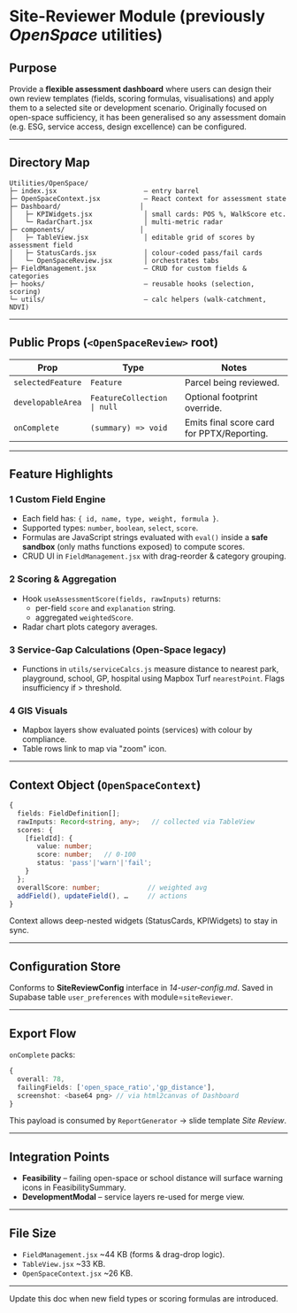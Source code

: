 # Site-Reviewer Module (previously _OpenSpace_ utilities)

## Purpose

Provide a **flexible assessment dashboard** where users can design their own review templates (fields, scoring formulas, visualisations) and apply them to a selected site or development scenario. Originally focused on open-space sufficiency, it has been generalised so any assessment domain (e.g. ESG, service access, design excellence) can be configured.

---

## Directory Map

```
Utilities/OpenSpace/
├─ index.jsx                      – entry barrel
├─ OpenSpaceContext.jsx           – React context for assessment state
├─ Dashboard/                    │
│   ├─ KPIWidgets.jsx             │ small cards: POS %, WalkScore etc.
│   └─ RadarChart.jsx             │ multi-metric radar
├─ components/                   │
│   ├─ TableView.jsx              │ editable grid of scores by assessment field
│   ├─ StatusCards.jsx            │ colour-coded pass/fail cards
│   └─ OpenSpaceReview.jsx        │ orchestrates tabs
├─ FieldManagement.jsx            – CRUD for custom fields & categories
├─ hooks/                         – reusable hooks (selection, scoring)
└─ utils/                         – calc helpers (walk-catchment, NDVI)
```

---

## Public Props (`<OpenSpaceReview>` root)

| Prop              | Type                        | Notes                                      |
| ----------------- | --------------------------- | ------------------------------------------ |
| `selectedFeature` | `Feature`                   | Parcel being reviewed.                     |
| `developableArea` | `FeatureCollection \| null` | Optional footprint override.               |
| `onComplete`      | `(summary) => void`         | Emits final score card for PPTX/Reporting. |

---

## Feature Highlights

### 1 Custom Field Engine

- Each field has: `{ id, name, type, weight, formula }`.
- Supported types: `number`, `boolean`, `select`, `score`.
- Formulas are JavaScript strings evaluated with `eval()` inside a **safe sandbox** (only maths functions exposed) to compute scores.
- CRUD UI in `FieldManagement.jsx` with drag-reorder & category grouping.

### 2 Scoring & Aggregation

- Hook `useAssessmentScore(fields, rawInputs)` returns:
  - per-field `score` and `explanation` string.
  - aggregated `weightedScore`.
- Radar chart plots category averages.

### 3 Service-Gap Calculations (Open-Space legacy)

- Functions in `utils/serviceCalcs.js` measure distance to nearest park, playground, school, GP, hospital using Mapbox Turf `nearestPoint`. Flags insufficiency if > threshold.

### 4 GIS Visuals

- Mapbox layers show evaluated points (services) with colour by compliance.
- Table rows link to map via "zoom" icon.

---

## Context Object (`OpenSpaceContext`)

```ts
{
  fields: FieldDefinition[];
  rawInputs: Record<string, any>;   // collected via TableView
  scores: {
    [fieldId]: {
       value: number;
       score: number;   // 0-100
       status: 'pass'|'warn'|'fail';
    }
  };
  overallScore: number;            // weighted avg
  addField(), updateField(), …     // actions
}
```

Context allows deep-nested widgets (StatusCards, KPIWidgets) to stay in sync.

---

## Configuration Store

Conforms to **SiteReviewConfig** interface in _14-user-config.md_. Saved in Supabase table `user_preferences` with module=`siteReviewer`.

---

## Export Flow

`onComplete` packs:

```ts
{
  overall: 78,
  failingFields: ['open_space_ratio','gp_distance'],
  screenshot: <base64 png> // via html2canvas of Dashboard
}
```

This payload is consumed by `ReportGenerator` → slide template _Site Review_.

---

## Integration Points

- **Feasibility** – failing open-space or school distance will surface warning icons in FeasibilitySummary.
- **DevelopmentModal** – service layers re-used for merge view.

---

## File Size

- `FieldManagement.jsx` ~44 KB (forms & drag-drop logic).
- `TableView.jsx` ~33 KB.
- `OpenSpaceContext.jsx` ~26 KB.

---

Update this doc when new field types or scoring formulas are introduced.

